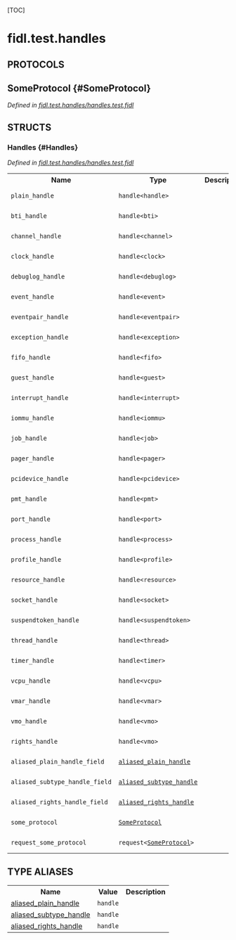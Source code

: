 [TOC]

# fidl.test.handles


## **PROTOCOLS**

## SomeProtocol {#SomeProtocol}
*Defined in [fidl.test.handles/handles.test.fidl](https://fuchsia.googlesource.com/fuchsia/+/master/handles.test.fidl#3)*




## **STRUCTS**

### Handles {#Handles}
*Defined in [fidl.test.handles/handles.test.fidl](https://fuchsia.googlesource.com/fuchsia/+/master/handles.test.fidl#10)*



<table>
    <tr><th>Name</th><th>Type</th><th>Description</th><th>Default</th></tr><tr>
            <td><code>plain_handle</code></td>
            <td>
                <code>handle&lt;handle&gt;</code>
            </td>
            <td></td>
            <td>No default</td>
        </tr><tr>
            <td><code>bti_handle</code></td>
            <td>
                <code>handle&lt;bti&gt;</code>
            </td>
            <td></td>
            <td>No default</td>
        </tr><tr>
            <td><code>channel_handle</code></td>
            <td>
                <code>handle&lt;channel&gt;</code>
            </td>
            <td></td>
            <td>No default</td>
        </tr><tr>
            <td><code>clock_handle</code></td>
            <td>
                <code>handle&lt;clock&gt;</code>
            </td>
            <td></td>
            <td>No default</td>
        </tr><tr>
            <td><code>debuglog_handle</code></td>
            <td>
                <code>handle&lt;debuglog&gt;</code>
            </td>
            <td></td>
            <td>No default</td>
        </tr><tr>
            <td><code>event_handle</code></td>
            <td>
                <code>handle&lt;event&gt;</code>
            </td>
            <td></td>
            <td>No default</td>
        </tr><tr>
            <td><code>eventpair_handle</code></td>
            <td>
                <code>handle&lt;eventpair&gt;</code>
            </td>
            <td></td>
            <td>No default</td>
        </tr><tr>
            <td><code>exception_handle</code></td>
            <td>
                <code>handle&lt;exception&gt;</code>
            </td>
            <td></td>
            <td>No default</td>
        </tr><tr>
            <td><code>fifo_handle</code></td>
            <td>
                <code>handle&lt;fifo&gt;</code>
            </td>
            <td></td>
            <td>No default</td>
        </tr><tr>
            <td><code>guest_handle</code></td>
            <td>
                <code>handle&lt;guest&gt;</code>
            </td>
            <td></td>
            <td>No default</td>
        </tr><tr>
            <td><code>interrupt_handle</code></td>
            <td>
                <code>handle&lt;interrupt&gt;</code>
            </td>
            <td></td>
            <td>No default</td>
        </tr><tr>
            <td><code>iommu_handle</code></td>
            <td>
                <code>handle&lt;iommu&gt;</code>
            </td>
            <td></td>
            <td>No default</td>
        </tr><tr>
            <td><code>job_handle</code></td>
            <td>
                <code>handle&lt;job&gt;</code>
            </td>
            <td></td>
            <td>No default</td>
        </tr><tr>
            <td><code>pager_handle</code></td>
            <td>
                <code>handle&lt;pager&gt;</code>
            </td>
            <td></td>
            <td>No default</td>
        </tr><tr>
            <td><code>pcidevice_handle</code></td>
            <td>
                <code>handle&lt;pcidevice&gt;</code>
            </td>
            <td></td>
            <td>No default</td>
        </tr><tr>
            <td><code>pmt_handle</code></td>
            <td>
                <code>handle&lt;pmt&gt;</code>
            </td>
            <td></td>
            <td>No default</td>
        </tr><tr>
            <td><code>port_handle</code></td>
            <td>
                <code>handle&lt;port&gt;</code>
            </td>
            <td></td>
            <td>No default</td>
        </tr><tr>
            <td><code>process_handle</code></td>
            <td>
                <code>handle&lt;process&gt;</code>
            </td>
            <td></td>
            <td>No default</td>
        </tr><tr>
            <td><code>profile_handle</code></td>
            <td>
                <code>handle&lt;profile&gt;</code>
            </td>
            <td></td>
            <td>No default</td>
        </tr><tr>
            <td><code>resource_handle</code></td>
            <td>
                <code>handle&lt;resource&gt;</code>
            </td>
            <td></td>
            <td>No default</td>
        </tr><tr>
            <td><code>socket_handle</code></td>
            <td>
                <code>handle&lt;socket&gt;</code>
            </td>
            <td></td>
            <td>No default</td>
        </tr><tr>
            <td><code>suspendtoken_handle</code></td>
            <td>
                <code>handle&lt;suspendtoken&gt;</code>
            </td>
            <td></td>
            <td>No default</td>
        </tr><tr>
            <td><code>thread_handle</code></td>
            <td>
                <code>handle&lt;thread&gt;</code>
            </td>
            <td></td>
            <td>No default</td>
        </tr><tr>
            <td><code>timer_handle</code></td>
            <td>
                <code>handle&lt;timer&gt;</code>
            </td>
            <td></td>
            <td>No default</td>
        </tr><tr>
            <td><code>vcpu_handle</code></td>
            <td>
                <code>handle&lt;vcpu&gt;</code>
            </td>
            <td></td>
            <td>No default</td>
        </tr><tr>
            <td><code>vmar_handle</code></td>
            <td>
                <code>handle&lt;vmar&gt;</code>
            </td>
            <td></td>
            <td>No default</td>
        </tr><tr>
            <td><code>vmo_handle</code></td>
            <td>
                <code>handle&lt;vmo&gt;</code>
            </td>
            <td></td>
            <td>No default</td>
        </tr><tr>
            <td><code>rights_handle</code></td>
            <td>
                <code>handle&lt;vmo&gt;</code>
            </td>
            <td></td>
            <td>No default</td>
        </tr><tr>
            <td><code>aliased_plain_handle_field</code></td>
            <td>
                <code><a class='link' href='#aliased_plain_handle'>aliased_plain_handle</a></code>
            </td>
            <td></td>
            <td>No default</td>
        </tr><tr>
            <td><code>aliased_subtype_handle_field</code></td>
            <td>
                <code><a class='link' href='#aliased_subtype_handle'>aliased_subtype_handle</a></code>
            </td>
            <td></td>
            <td>No default</td>
        </tr><tr>
            <td><code>aliased_rights_handle_field</code></td>
            <td>
                <code><a class='link' href='#aliased_rights_handle'>aliased_rights_handle</a></code>
            </td>
            <td></td>
            <td>No default</td>
        </tr><tr>
            <td><code>some_protocol</code></td>
            <td>
                <code><a class='link' href='#SomeProtocol'>SomeProtocol</a></code>
            </td>
            <td></td>
            <td>No default</td>
        </tr><tr>
            <td><code>request_some_protocol</code></td>
            <td>
                <code>request&lt;<a class='link' href='#SomeProtocol'>SomeProtocol</a>&gt;</code>
            </td>
            <td></td>
            <td>No default</td>
        </tr>
</table>













## **TYPE ALIASES**

<table>
    <tr><th>Name</th><th>Value</th><th>Description</th></tr><tr id="aliased_plain_handle">
            <td><a href="https://fuchsia.googlesource.com/fuchsia/+/master/handles.test.fidl#6">aliased_plain_handle</a></td>
            <td>
                <code>handle</code></td>
            <td></td>
        </tr><tr id="aliased_subtype_handle">
            <td><a href="https://fuchsia.googlesource.com/fuchsia/+/master/handles.test.fidl#7">aliased_subtype_handle</a></td>
            <td>
                <code>handle</code></td>
            <td></td>
        </tr><tr id="aliased_rights_handle">
            <td><a href="https://fuchsia.googlesource.com/fuchsia/+/master/handles.test.fidl#8">aliased_rights_handle</a></td>
            <td>
                <code>handle</code></td>
            <td></td>
        </tr></table>

